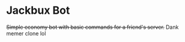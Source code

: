 # Jackbux Bot

~~Simple economy bot with basic commands for a friend's server.~~
Dank memer clone lol
